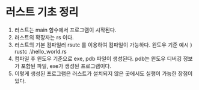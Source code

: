 # 러스트 기초 정리
1. 러스트는 main 함수에서 프로그램이 시작된다.
2. 러스트의 확장자는 rs 이다.
3. 러스트의 기본 컴파일러 rsutc 를 이용하여 컴파일이 가능하다.
    윈도우 기준 예시 ) rustc .\hello_world.rs
4. 컴파일 후 윈도우 기준으로 exe, pdb 파일이 생성된다.
    pdb는 윈도우 디버깅 정보가 포함된 파일, exe가 생성된 프로그램이다.
5. 이렇게 생성된 프로그램은 러스트가 설치되지 않은 곳에서도 실행이 가능한 장점이 있다.
